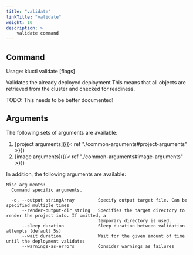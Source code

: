 ```yaml
---
title: "validate"
linkTitle: "validate"
weight: 10
description: >
    validate command
---
```


## Command
<!-- BEGIN SECTION "validate" "Usage" false -->
Usage: kluctl validate [flags]

Validates the already deployed deployment
This means that all objects are retrieved from the cluster and checked for readiness.

TODO: This needs to be better documented!

<!-- END SECTION -->

## Arguments
The following sets of arguments are available:
1. [project arguments]({{< ref "./common-arguments#project-arguments" >}})
1. [image arguments]({{< ref "./common-arguments#image-arguments" >}})

In addition, the following arguments are available:
<!-- BEGIN SECTION "validate" "Misc arguments" true -->
```
Misc arguments:
  Command specific arguments.

  -o, --output stringArray         Specify output target file. Can be specified multiple times
      --render-output-dir string   Specifies the target directory to render the project into. If omitted, a
                                   temporary directory is used.
      --sleep duration             Sleep duration between validation attempts (default 5s)
      --wait duration              Wait for the given amount of time until the deployment validates
      --warnings-as-errors         Consider warnings as failures

```
<!-- END SECTION -->
